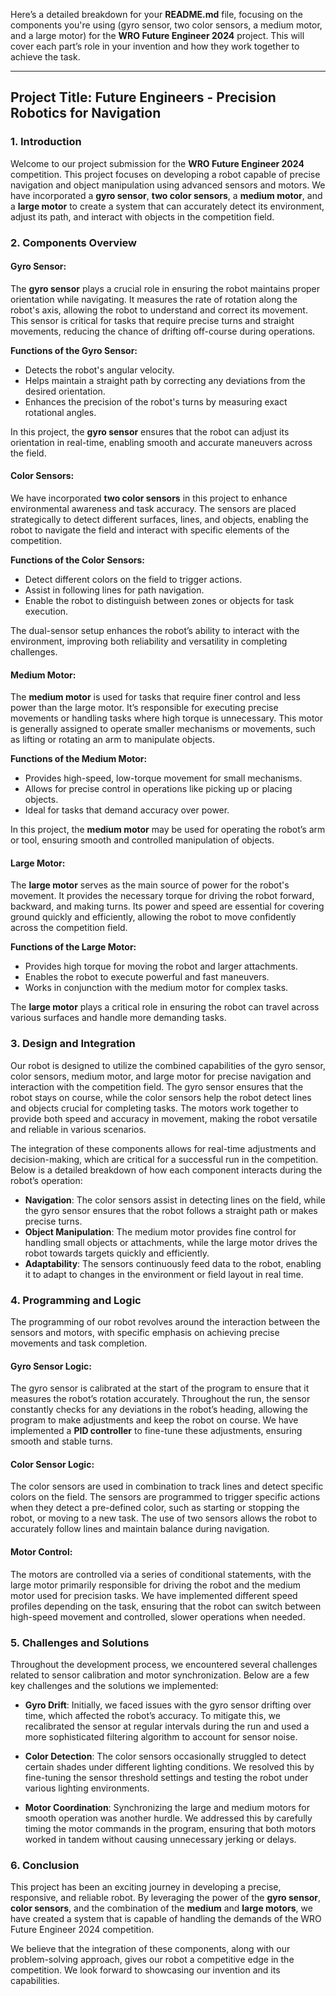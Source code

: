 Here’s a detailed breakdown for your **README.md** file, focusing on the components you're using (gyro sensor, two color sensors, a medium motor, and a large motor) for the **WRO Future Engineer 2024** project. This will cover each part’s role in your invention and how they work together to achieve the task.

---

## Project Title: Future Engineers - Precision Robotics for Navigation

### 1. Introduction
Welcome to our project submission for the **WRO Future Engineer 2024** competition. This project focuses on developing a robot capable of precise navigation and object manipulation using advanced sensors and motors. We have incorporated a **gyro sensor**, **two color sensors**, a **medium motor**, and a **large motor** to create a system that can accurately detect its environment, adjust its path, and interact with objects in the competition field.

### 2. Components Overview

#### Gyro Sensor:
The **gyro sensor** plays a crucial role in ensuring the robot maintains proper orientation while navigating. It measures the rate of rotation along the robot's axis, allowing the robot to understand and correct its movement. This sensor is critical for tasks that require precise turns and straight movements, reducing the chance of drifting off-course during operations.

**Functions of the Gyro Sensor:**
- Detects the robot's angular velocity.
- Helps maintain a straight path by correcting any deviations from the desired orientation.
- Enhances the precision of the robot's turns by measuring exact rotational angles.

In this project, the **gyro sensor** ensures that the robot can adjust its orientation in real-time, enabling smooth and accurate maneuvers across the field.

#### Color Sensors:
We have incorporated **two color sensors** in this project to enhance environmental awareness and task accuracy. The sensors are placed strategically to detect different surfaces, lines, and objects, enabling the robot to navigate the field and interact with specific elements of the competition.

**Functions of the Color Sensors:**
- Detect different colors on the field to trigger actions.
- Assist in following lines for path navigation.
- Enable the robot to distinguish between zones or objects for task execution.

The dual-sensor setup enhances the robot’s ability to interact with the environment, improving both reliability and versatility in completing challenges.

#### Medium Motor:
The **medium motor** is used for tasks that require finer control and less power than the large motor. It’s responsible for executing precise movements or handling tasks where high torque is unnecessary. This motor is generally assigned to operate smaller mechanisms or movements, such as lifting or rotating an arm to manipulate objects.

**Functions of the Medium Motor:**
- Provides high-speed, low-torque movement for small mechanisms.
- Allows for precise control in operations like picking up or placing objects.
- Ideal for tasks that demand accuracy over power.

In this project, the **medium motor** may be used for operating the robot’s arm or tool, ensuring smooth and controlled manipulation of objects.

#### Large Motor:
The **large motor** serves as the main source of power for the robot's movement. It provides the necessary torque for driving the robot forward, backward, and making turns. Its power and speed are essential for covering ground quickly and efficiently, allowing the robot to move confidently across the competition field.

**Functions of the Large Motor:**
- Provides high torque for moving the robot and larger attachments.
- Enables the robot to execute powerful and fast maneuvers.
- Works in conjunction with the medium motor for complex tasks.

The **large motor** plays a critical role in ensuring the robot can travel across various surfaces and handle more demanding tasks.

### 3. Design and Integration

Our robot is designed to utilize the combined capabilities of the gyro sensor, color sensors, medium motor, and large motor for precise navigation and interaction with the competition field. The gyro sensor ensures that the robot stays on course, while the color sensors help the robot detect lines and objects crucial for completing tasks. The motors work together to provide both speed and accuracy in movement, making the robot versatile and reliable in various scenarios.

The integration of these components allows for real-time adjustments and decision-making, which are critical for a successful run in the competition. Below is a detailed breakdown of how each component interacts during the robot’s operation:

- **Navigation**: The color sensors assist in detecting lines on the field, while the gyro sensor ensures that the robot follows a straight path or makes precise turns.
- **Object Manipulation**: The medium motor provides fine control for handling small objects or attachments, while the large motor drives the robot towards targets quickly and efficiently.
- **Adaptability**: The sensors continuously feed data to the robot, enabling it to adapt to changes in the environment or field layout in real time.

### 4. Programming and Logic

The programming of our robot revolves around the interaction between the sensors and motors, with specific emphasis on achieving precise movements and task completion.

#### Gyro Sensor Logic:
The gyro sensor is calibrated at the start of the program to ensure that it measures the robot’s rotation accurately. Throughout the run, the sensor constantly checks for any deviations in the robot’s heading, allowing the program to make adjustments and keep the robot on course. We have implemented a **PID controller** to fine-tune these adjustments, ensuring smooth and stable turns.

#### Color Sensor Logic:
The color sensors are used in combination to track lines and detect specific colors on the field. The sensors are programmed to trigger specific actions when they detect a pre-defined color, such as starting or stopping the robot, or moving to a new task. The use of two sensors allows the robot to accurately follow lines and maintain balance during navigation.

#### Motor Control:
The motors are controlled via a series of conditional statements, with the large motor primarily responsible for driving the robot and the medium motor used for precision tasks. We have implemented different speed profiles depending on the task, ensuring that the robot can switch between high-speed movement and controlled, slower operations when needed.

### 5. Challenges and Solutions

Throughout the development process, we encountered several challenges related to sensor calibration and motor synchronization. Below are a few key challenges and the solutions we implemented:

- **Gyro Drift**: Initially, we faced issues with the gyro sensor drifting over time, which affected the robot’s accuracy. To mitigate this, we recalibrated the sensor at regular intervals during the run and used a more sophisticated filtering algorithm to account for sensor noise.
  
- **Color Detection**: The color sensors occasionally struggled to detect certain shades under different lighting conditions. We resolved this by fine-tuning the sensor threshold settings and testing the robot under various lighting environments.

- **Motor Coordination**: Synchronizing the large and medium motors for smooth operation was another hurdle. We addressed this by carefully timing the motor commands in the program, ensuring that both motors worked in tandem without causing unnecessary jerking or delays.

### 6. Conclusion

This project has been an exciting journey in developing a precise, responsive, and reliable robot. By leveraging the power of the **gyro sensor**, **color sensors**, and the combination of the **medium** and **large motors**, we have created a system that is capable of handling the demands of the WRO Future Engineer 2024 competition.

We believe that the integration of these components, along with our problem-solving approach, gives our robot a competitive edge in the competition. We look forward to showcasing our invention and its capabilities.
